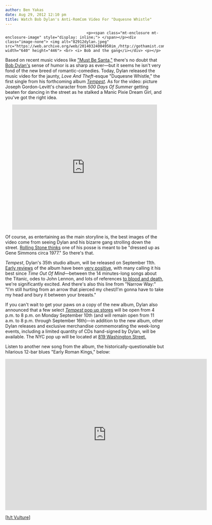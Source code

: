 ```yaml
---
author: Ben Yakas
date: Aug 29, 2012 12:10 pm
title: Watch Bob Dylan's Anti-RomCom Video For "Duquesne Whistle"
---
```


	
										<p><span class="mt-enclosure mt-enclosure-image" style="display: inline;"> </span></p><div class="image-none"> <img alt="82912dylan.jpeg" src="https://web.archive.org/web/20140324004950im_/http://gothamist.com/attachments/byakas/82912dylan.jpeg" width="640" height="446"> <br> <i> Bob and the gang</i></div> <p></p>

<p>Based on recent music videos like <a href="https://web.archive.org/web/20140324004950/http://www.youtube.com/watch?v=a8qE6WQmNus">&quot;Must Be Santa,&quot;</a> there&apos;s no doubt that <a href="https://web.archive.org/web/20140324004950/http://gothamist.com/tags/bobdylan">Bob Dylan&apos;s</a> sense of humor is as sharp as ever&#x2014;but it seems he isn&apos;t very fond of the new breed of romantic-comedies. Today, Dylan released the music video for the jaunty, <em>Love And Theft</em>-esque &quot;Duquesne Whistle,&quot; the first single from his forthcoming album <a href="https://web.archive.org/web/20140324004950/http://gothamist.com/2012/05/28/new_bob_dylan_album_done_rumored_to.php"><em>Tempest</em></a>. As for the video: picture Joseph Gordon-Levitt&apos;s character from <em>500 Days Of Summer</em> getting beaten for dancing in the street as he stalked a Manic Pixie Dream Girl, and you&apos;ve got the right idea.</p>

<center><iframe src="https://web.archive.org/web/20140324004950if_/http://gu-embedded-video.appspot.com/?a=true&amp;u=/music/musicblog/video/2012/aug/29/bob-dylan-duquesne-whistle" style="border:0; overflow:hidden;" scrolling="no" width="460px" height="397px"></iframe></center>

<p>Of course, as entertaining as the main storyline is, the best images of the video come from seeing Dylan and his bizarre gang strolling down the street. <a href="https://web.archive.org/web/20140324004950/http://www.rollingstone.com/music/videos/bob-dylan-debuts-shockingly-violent-new-video-20120829">Rolling Stone thinks</a> one of his posse is meant to be &quot;dressed up as Gene Simmons circa 1977.&quot; So there&apos;s that. </p>

<p><em>Tempest</em>, Dylan&apos;s 35th studio album, will be released on September 11th. <a href="https://web.archive.org/web/20140324004950/http://www.billboard.com/news/first-listen-bob-dylan-s-dark-tempest-1007729952.story#/news/first-listen-bob-dylan-s-dark-tempest-1007729952.story">Early reviews</a> of the album have been <a href="https://web.archive.org/web/20140324004950/http://www.guardian.co.uk/music/musicblog/2012/aug/06/bob-dylan-tempest-first-listen">very positive</a>, with many calling it his best since <em>Time Out Of Mind</em>&#x2014;between the 14 minutes-long songs about the Titanic, odes to John Lennon, and lots of references <a href="https://web.archive.org/web/20140324004950/http://www.mojo4music.com/blog/2012/08/bob_dylans_tempest_first_liste.html">to blood and death</a>, we&apos;re significantly excited. And there&apos;s also this line from &quot;Narrow Way:&quot; &quot;I&apos;m still hurting from an arrow that pierced my chest/I&apos;m gonna have to take my head and bury it between your breasts.&quot;</p>

<p>If you can&apos;t wait to get your paws on a copy of the new album, Dylan also announced that a few select <a href="https://web.archive.org/web/20140324004950/http://www.examiner.com/article/dylan-tempest-promotion-signed-cds-new-video-pop-up-stores-album-streamed"><em>Tempest</em> pop up stores</a> will be open from 4 p.m. to 8 p.m. on Monday September 10th (and will remain open from 11 a.m. to 8 p.m. through September 16th)&#x2014;in addition to the new album, other Dylan releases and exclusive merchandise commemorating the week-long events, including a limited quantity of CDs hand-signed by Dylan, will be available. The NYC pop up will be located at <a href="https://web.archive.org/web/20140324004950/https://maps.google.com/maps?q=819+Washington+Street&amp;ie=UTF-8&amp;hq=&amp;hnear=0x89c259c017cdb4eb:0x5520b5c7fda8b26a,819+Washington+St,+New+York,+NY+10014&amp;gl=us&amp;ei=sTE-UPLPM4OX6wGO04CQCQ&amp;ved=0CCEQ8gEwAA">819 Washington Street.</a></p>

<p>Listen to another new song from the album, the historically-questionable but hilarious 12-bar blues &quot;Early Roman Kings,&quot; below:</p>

<p><iframe width="640" height="480" src="https://web.archive.org/web/20140324004950if_/http://www.youtube.com/embed/KawJXM64xrQ" frameborder="0" allowfullscreen></iframe></p>

<p>[<a href="https://web.archive.org/web/20140324004950/http://www.vulture.com/2012/08/watch-bob-dylans-duquesne-whistle-video.html">h/t Vulture</a>]</p>					
										
									
				